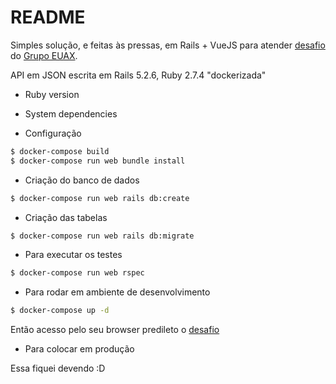 # README

Simples solução, e feitas às pressas, em Rails + VueJS para atender [desafio](https://github.com/Artia/desafios-desevolvimento/blob/master/desafio-fullstack.md) do [Grupo EUAX](https://grupoeuax.com.br/carreira/).


API em JSON escrita em Rails 5.2.6, Ruby 2.7.4 "dockerizada"


* Ruby version

* System dependencies

* Configuração

```sh
$ docker-compose build
$ docker-compose run web bundle install
```

* Criação do banco de dados
```sh
$ docker-compose run web rails db:create
```

* Criação das tabelas

```sh
$ docker-compose run web rails db:migrate
```

* Para executar os testes
```sh
$ docker-compose run web rspec
```

* Para rodar em ambiente de desenvolvimento

```sh
$ docker-compose up -d
```

Então acesso pelo seu browser predileto o [desafio](http://127.0.0.1:8000)

* Para colocar em produção

Essa fiquei devendo :D
